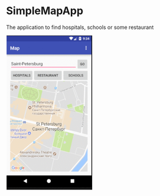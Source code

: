 # SimpleMapApp
The application to find hospitals, schools or some restaurant

![ScreenShot](https://raw.githubusercontent.com/Garretads/SimpleMapApp/master/screenshot.gif)

